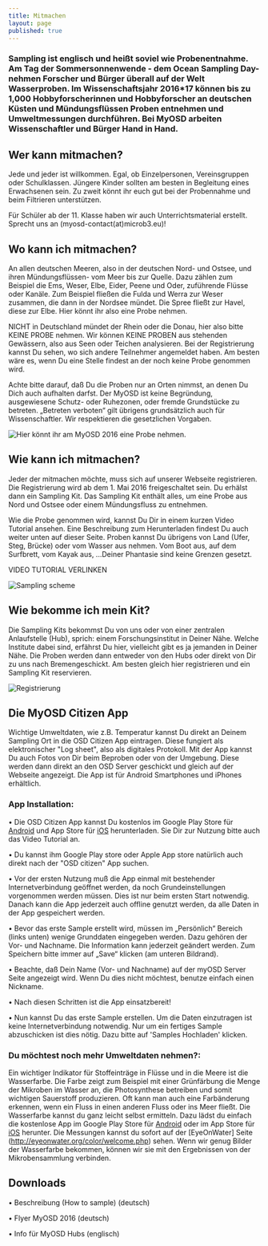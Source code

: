 ```yaml
---
title: Mitmachen
layout: page
published: true
---
```


### Sampling ist englisch und heißt soviel wie Probenentnahme. Am Tag der Sommersonnenwende - dem Ocean Sampling Day- nehmen Forscher und Bürger überall auf der Welt Wasserproben. Im Wissenschaftsjahr 2016*17 können bis zu 1,000 Hobbyforscherinnen und Hobbyforscher an deutschen Küsten und Mündungsflüssen Proben entnehmen und Umweltmessungen durchführen. Bei MyOSD arbeiten Wissenschaftler und Bürger Hand in Hand.


## Wer kann mitmachen?

Jede und jeder ist willkommen. Egal, ob Einzelpersonen, Vereinsgruppen oder Schulklassen. Jüngere Kinder sollten am besten in Begleitung eines Erwachsenen sein. Zu zweit könnt ihr euch gut bei der Probennahme und beim Filtrieren unterstützen.

Für Schüler ab der 11. Klasse haben wir auch Unterrichtsmaterial erstellt. Sprecht uns an (myosd-contact(at)microb3.eu)!


## Wo kann ich mitmachen?
An allen deutschen Meeren, also in der deutschen Nord- und Ostsee, und ihren Mündungsflüssen- vom Meer bis zur Quelle. Dazu zählen zum Beispiel die Ems, Weser, Elbe, Eider, Peene und Oder, zuführende Flüsse oder Kanäle. Zum Beispiel fließen die Fulda und Werra zur Weser zusammen, die dann in der Nordsee mündet. Die Spree fließt zur Havel, diese zur Elbe. Hier könnt ihr also eine Probe nehmen. 

NICHT in Deutschland mündet der Rhein oder die Donau, hier also bitte KEINE PROBE nehmen. 
Wir können KEINE PROBEN aus stehenden Gewässern, also aus Seen oder Teichen analysieren. 
Bei der Registrierung kannst Du sehen, wo sich andere Teilnehmer angemeldet haben. Am besten wäre es, wenn Du eine Stelle findest an der noch keine Probe genommen wird. 

Achte bitte darauf, daß Du die Proben nur an Orten nimmst, an denen Du Dich auch aufhalten darfst. Der MyOSD ist keine Begründung, ausgewiesene Schutz- oder Ruhezonen, oder fremde Grundstücke zu betreten. „Betreten verboten“ gilt übrigens grundsätzlich auch für Wissenschaftler. Wir respektieren die gesetzlichen Vorgaben.

![Hier könnt ihr am MyOSD 2016 eine Probe nehmen. ]({{site.baseurl}}//assets/images/Karte_preliminary.jpg)




## Wie kann ich mitmachen?
Jeder der mitmachen möchte, muss sich auf unserer Webseite registrieren. Die Registrierung wird ab dem 1. Mai 2016 freigeschaltet sein. Du erhälst dann ein Sampling Kit. Das Sampling Kit enthält alles, um eine Probe aus Nord und Ostsee oder einem Mündungsfluss zu entnehmen. 

Wie die Probe genommen wird, kannst Du Dir in einem kurzen Video Tutorial ansehen. Eine Beschreibung zum Herunterladen findest Du auch weiter unten auf dieser Seite. 
Proben kannst Du übrigens von Land (Ufer, Steg, Brücke) oder vom Wasser aus nehmen. Vom Boot aus, auf dem Surfbrett, vom Kayak aus, ...Deiner Phantasie sind keine Grenzen gesetzt.

VIDEO TUTORIAL VERLINKEN

![Sampling scheme ]({{site.baseurl}}//assets/images/Sampling_scheme_preliminary.jpg)



## Wie bekomme ich mein Kit?
Die Sampling Kits bekommst Du von uns oder von einer zentralen Anlaufstelle (Hub), sprich: einem Forschungsinstitut in Deiner Nähe. Welche Institute dabei sind, erfährst Du hier, vielleicht gibt es ja jemanden in Deiner Nähe. Die Proben werden dann entweder von den Hubs oder direkt von Dir zu uns nach Bremengeschickt. 
Am besten gleich hier registrieren und ein Sampling Kit reservieren.

![Registrierung]({{site.baseurl}}//assets/images/Registrierung_preliminary.jpg)




## Die MyOSD Citizen App
Wichtige Umweltdaten, wie z.B. Temperatur kannst Du direkt an Deinem Sampling Ort in die OSD Citizen App eintragen. Diese fungiert als elektronischer "Log sheet", also als digitales Protokoll. Mit der App kannst Du auch Fotos von Dir beim Beproben oder von der Umgebung. Diese werden dann direkt an den OSD Server geschickt und gleich auf der Webseite angezeigt. Die App ist für Android Smartphones und iPhones erhältlich.

### App Installation:

•	Die OSD Citizen App kannst Du kostenlos im Google Play Store für [Android](https://play.google.com/store/apps/details?id=com.iw.esa&hl=de) und App Store für [iOS](https://itunes.apple.com/us/app/osd-citizen/id834353532?mt=8) herunterladen. Sie Dir zur Nutzung bitte auch das Video Tutorial an. 

•	Du kannst ihm Google Play store oder Apple App store natürlich auch direkt nach der "OSD citizen" App suchen.

•	Vor der ersten Nutzung muß die App einmal mit bestehender Internetverbindung geöffnet werden, da noch Grundeinstellungen vorgenommen werden müssen. Dies ist nur beim ersten Start notwendig. Danach kann die App jederzeit auch offline genutzt werden, da alle Daten in der App gespeichert werden. 

•	Bevor das erste Sample erstellt wird, müssen im „Persönlich“ Bereich (links unten) wenige Grunddaten eingegeben werden. Dazu gehören der Vor- und Nachname. Die Information kann jederzeit geändert werden. Zum Speichern bitte immer auf „Save“ klicken (am unteren Bildrand).

•	Beachte, daß Dein Name (Vor- und Nachname) auf der myOSD Server Seite angezeigt wird. Wenn Du dies nicht möchtest, benutze einfach einen Nickname. 

•	Nach diesen Schritten ist die App einsatzbereit! 

•	Nun kannst Du das erste Sample erstellen. Um die Daten einzutragen ist keine Internetverbindung notwendig. Nur um ein fertiges Sample abzuschicken ist dies nötig. Dazu bitte auf 'Samples Hochladen' klicken.



### Du möchtest noch mehr Umweltdaten nehmen?:
Ein wichtiger Indikator für Stoffeinträge in Flüsse und in die Meere ist die Wasserfarbe. Die Farbe zeigt zum Beispiel mit einer Grünfärbung die Menge der Mikroben im Wasser an, die Photosynthese betreiben und somit wichtigen Sauerstoff produzieren. Oft kann man auch eine Farbänderung erkennen, wenn ein Fluss in einen anderen Fluss oder ins Meer fließt. Die Wasserfarbe kannst du ganz leicht selbst ermitteln. Dazu lädst du einfach die kostenlose App im Google Play Store für [Android](https://play.google.com/store/apps/details?id=nl.maris.citclops.crosswalk&hl=de) oder im App Store für [iOS](https://itunes.apple.com/de/app/eyeonwater-colour/id1021542366?mt=8) herunter.
Die Messungen kannst du sofort auf der [EyeOnWater] Seite (http://eyeonwater.org/color/welcome.php) sehen. Wenn wir genug Bilder der Wasserfarbe bekommen, können wir sie mit den Ergebnissen von der Mikrobensammlung verbinden.



## Downloads

•	Beschreibung (How to sample) (deutsch) 

•	Flyer MyOSD 2016 (deutsch)

•	Info für MyOSD Hubs (englisch)

